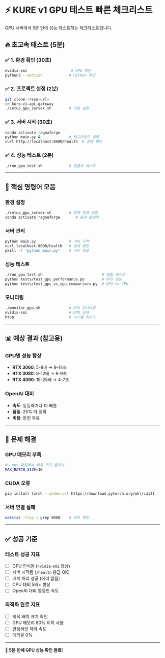 # ⚡ KURE v1 GPU 테스트 빠른 체크리스트

GPU 서버에서 5분 만에 성능 테스트하는 체크리스트입니다.

## 🔥 초고속 테스트 (5분)

### ✅ 1. 환경 확인 (30초)
```bash
nvidia-smi                    # GPU 확인
python3 --version            # Python 확인
```

### ✅ 2. 프로젝트 설정 (2분)
```bash
git clone <repo-url>
cd kure-v1-api-gateway
./setup_gpu_server.sh        # 자동 설정
```

### ✅ 3. 서버 시작 (30초)
```bash
conda activate ragnaforge
python main.py &             # 백그라운드 실행
curl http://localhost:8000/health  # 상태 확인
```

### ✅ 4. 성능 테스트 (2분)
```bash
./run_gpu_test.sh            # 원클릭 테스트
```

---

## 🎯 핵심 명령어 모음

### 환경 설정
```bash
./setup_gpu_server.sh        # 전체 환경 설정
conda activate ragnaforge       # 환경 활성화
```

### 서버 관리
```bash
python main.py               # 서버 시작
curl localhost:8000/health   # 상태 확인
pkill -f "python main.py"    # 서버 종료
```

### 성능 테스트
```bash
./run_gpu_test.sh                           # 종합 테스트
python tests/test_gpu_performance.py        # GPU 성능
python tests/test_gpu_vs_cpu_comparison.py  # GPU vs CPU
```

### 모니터링
```bash
./monitor_gpu.sh             # GPU 모니터링
nvidia-smi                   # GPU 상태
htop                         # 시스템 리소스
```

---

## 📊 예상 결과 (참고용)

### GPU별 성능 향상
- **RTX 3060**: 5-8배 → 9-14초
- **RTX 3080**: 8-12배 → 6-9초  
- **RTX 4090**: 15-25배 → 4-7초

### OpenAI 대비
- **속도**: 동등하거나 더 빠름
- **품질**: 25% 더 정확
- **비용**: 완전 무료

---

## 🔧 문제 해결

### GPU 메모리 부족
```bash
# .env 파일에서 배치 크기 줄이기
MAX_BATCH_SIZE=16
```

### CUDA 오류
```bash
pip install torch --index-url https://download.pytorch.org/whl/cu121
```

### 서버 연결 실패
```bash
netstat -tlnp | grep 8000    # 포트 확인
```

---

## ✅ 성공 기준

### 테스트 성공 지표
- [ ] GPU 인식됨 (`nvidia-smi` 정상)
- [ ] 서버 시작됨 (`/health` 응답 OK)
- [ ] 배치 처리 성공 (에러 없음)
- [ ] CPU 대비 5배+ 향상
- [ ] OpenAI 대비 동등한 속도

### 최적화 완료 지표
- [ ] 최적 배치 크기 확인
- [ ] GPU 메모리 80% 이하 사용
- [ ] 안정적인 처리 속도
- [ ] 에러율 0%

---

**🚀 5분 만에 GPU 성능 확인 완료!**
